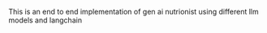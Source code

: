 This is an end  to end implementation of gen ai nutrionist using different llm models and langchain
